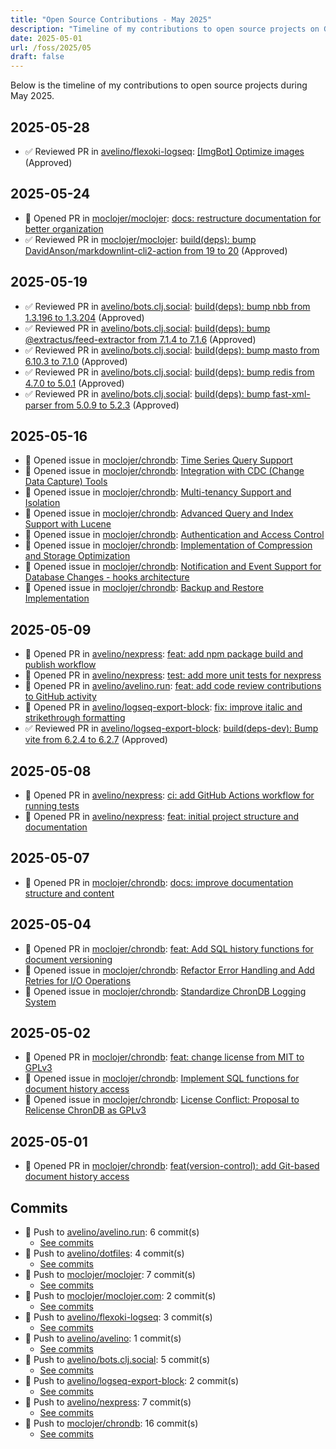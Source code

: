```yaml
---
title: "Open Source Contributions - May 2025"
description: "Timeline of my contributions to open source projects on GitHub during May 2025."
date: 2025-05-01
url: /foss/2025/05
draft: false
---
```


Below is the timeline of my contributions to open source projects during May 2025.

## 2025-05-28

- ✅ Reviewed PR in [avelino/flexoki-logseq](https://github.com/avelino/flexoki-logseq): [[ImgBot] Optimize images](https://github.com/avelino/flexoki-logseq/pull/1#pullrequestreview-2873353283) (Approved)

## 2025-05-24

- 🔀 Opened PR in [moclojer/moclojer](https://github.com/moclojer/moclojer): [docs: restructure documentation for better organization](https://github.com/moclojer/moclojer/pull/325)
- ✅ Reviewed PR in [moclojer/moclojer](https://github.com/moclojer/moclojer): [build(deps): bump DavidAnson/markdownlint-cli2-action from 19 to 20](https://github.com/moclojer/moclojer/pull/324#pullrequestreview-2866561440) (Approved)

## 2025-05-19

- ✅ Reviewed PR in [avelino/bots.clj.social](https://github.com/avelino/bots.clj.social): [build(deps): bump nbb from 1.3.196 to 1.3.204](https://github.com/avelino/bots.clj.social/pull/176#pullrequestreview-2851960228) (Approved)
- ✅ Reviewed PR in [avelino/bots.clj.social](https://github.com/avelino/bots.clj.social): [build(deps): bump @extractus/feed-extractor from 7.1.4 to 7.1.6](https://github.com/avelino/bots.clj.social/pull/175#pullrequestreview-2851959672) (Approved)
- ✅ Reviewed PR in [avelino/bots.clj.social](https://github.com/avelino/bots.clj.social): [build(deps): bump masto from 6.10.3 to 7.1.0](https://github.com/avelino/bots.clj.social/pull/173#pullrequestreview-2851958439) (Approved)
- ✅ Reviewed PR in [avelino/bots.clj.social](https://github.com/avelino/bots.clj.social): [build(deps): bump redis from 4.7.0 to 5.0.1](https://github.com/avelino/bots.clj.social/pull/172#pullrequestreview-2851742684) (Approved)
- ✅ Reviewed PR in [avelino/bots.clj.social](https://github.com/avelino/bots.clj.social): [build(deps): bump fast-xml-parser from 5.0.9 to 5.2.3](https://github.com/avelino/bots.clj.social/pull/171#pullrequestreview-2851741516) (Approved)

## 2025-05-16

- 🐛 Opened issue in [moclojer/chrondb](https://github.com/moclojer/chrondb): [Time Series Query Support](https://github.com/moclojer/chrondb/issues/42)
- 🐛 Opened issue in [moclojer/chrondb](https://github.com/moclojer/chrondb): [Integration with CDC (Change Data Capture) Tools](https://github.com/moclojer/chrondb/issues/41)
- 🐛 Opened issue in [moclojer/chrondb](https://github.com/moclojer/chrondb): [Multi-tenancy Support and Isolation](https://github.com/moclojer/chrondb/issues/40)
- 🐛 Opened issue in [moclojer/chrondb](https://github.com/moclojer/chrondb): [Advanced Query and Index Support with Lucene](https://github.com/moclojer/chrondb/issues/39)
- 🐛 Opened issue in [moclojer/chrondb](https://github.com/moclojer/chrondb): [Authentication and Access Control](https://github.com/moclojer/chrondb/issues/38)
- 🐛 Opened issue in [moclojer/chrondb](https://github.com/moclojer/chrondb): [Implementation of Compression and Storage Optimization](https://github.com/moclojer/chrondb/issues/37)
- 🐛 Opened issue in [moclojer/chrondb](https://github.com/moclojer/chrondb): [Notification and Event Support for Database Changes - hooks architecture](https://github.com/moclojer/chrondb/issues/36)
- 🐛 Opened issue in [moclojer/chrondb](https://github.com/moclojer/chrondb): [Backup and Restore Implementation](https://github.com/moclojer/chrondb/issues/35)

## 2025-05-09

- 🔀 Opened PR in [avelino/nexpress](https://github.com/avelino/nexpress): [feat: add npm package build and publish workflow](https://github.com/avelino/nexpress/pull/4)
- 🔀 Opened PR in [avelino/nexpress](https://github.com/avelino/nexpress): [test: add more unit tests for nexpress](https://github.com/avelino/nexpress/pull/3)
- 🔀 Opened PR in [avelino/avelino.run](https://github.com/avelino/avelino.run): [feat: add code review contributions to GitHub activity](https://github.com/avelino/avelino.run/pull/57)
- 🔀 Opened PR in [avelino/logseq-export-block](https://github.com/avelino/logseq-export-block): [fix: improve italic and strikethrough formatting](https://github.com/avelino/logseq-export-block/pull/9)
- ✅ Reviewed PR in [avelino/logseq-export-block](https://github.com/avelino/logseq-export-block): [build(deps-dev): Bump vite from 6.2.4 to 6.2.7](https://github.com/avelino/logseq-export-block/pull/8#pullrequestreview-2829419796) (Approved)

## 2025-05-08

- 🔀 Opened PR in [avelino/nexpress](https://github.com/avelino/nexpress): [ci: add GitHub Actions workflow for running tests](https://github.com/avelino/nexpress/pull/2)
- 🔀 Opened PR in [avelino/nexpress](https://github.com/avelino/nexpress): [feat: initial project structure and documentation](https://github.com/avelino/nexpress/pull/1)

## 2025-05-07

- 🔀 Opened PR in [moclojer/chrondb](https://github.com/moclojer/chrondb): [docs: improve documentation structure and content](https://github.com/moclojer/chrondb/pull/34)

## 2025-05-04

- 🔀 Opened PR in [moclojer/chrondb](https://github.com/moclojer/chrondb): [feat: Add SQL history functions for document versioning](https://github.com/moclojer/chrondb/pull/31)
- 🐛 Opened issue in [moclojer/chrondb](https://github.com/moclojer/chrondb): [Refactor Error Handling and Add Retries for I/O Operations](https://github.com/moclojer/chrondb/issues/33)
- 🐛 Opened issue in [moclojer/chrondb](https://github.com/moclojer/chrondb): [Standardize ChronDB Logging System](https://github.com/moclojer/chrondb/issues/32)

## 2025-05-02

- 🔀 Opened PR in [moclojer/chrondb](https://github.com/moclojer/chrondb): [feat: change license from MIT to GPLv3](https://github.com/moclojer/chrondb/pull/29)
- 🐛 Opened issue in [moclojer/chrondb](https://github.com/moclojer/chrondb): [Implement SQL functions for document history access](https://github.com/moclojer/chrondb/issues/30)
- 🐛 Opened issue in [moclojer/chrondb](https://github.com/moclojer/chrondb): [License Conflict: Proposal to Relicense ChronDB as GPLv3](https://github.com/moclojer/chrondb/issues/28)

## 2025-05-01

- 🔀 Opened PR in [moclojer/chrondb](https://github.com/moclojer/chrondb): [feat(version-control): add Git-based document history access](https://github.com/moclojer/chrondb/pull/27)

## Commits

- 🔨 Push to [avelino/avelino.run](https://github.com/avelino/avelino.run): 6 commit(s)
  - [See commits](https://github.com/avelino/avelino.run/commits?author=avelino&since=2025-05-01T00:00:00Z&until=2025-05-31T23:59:59Z)
- 🔨 Push to [avelino/dotfiles](https://github.com/avelino/dotfiles): 4 commit(s)
  - [See commits](https://github.com/avelino/dotfiles/commits?author=avelino&since=2025-05-01T00:00:00Z&until=2025-05-31T23:59:59Z)
- 🔨 Push to [moclojer/moclojer](https://github.com/moclojer/moclojer): 7 commit(s)
  - [See commits](https://github.com/moclojer/moclojer/commits?author=avelino&since=2025-05-01T00:00:00Z&until=2025-05-31T23:59:59Z)
- 🔨 Push to [moclojer/moclojer.com](https://github.com/moclojer/moclojer.com): 2 commit(s)
  - [See commits](https://github.com/moclojer/moclojer.com/commits?author=avelino&since=2025-05-01T00:00:00Z&until=2025-05-31T23:59:59Z)
- 🔨 Push to [avelino/flexoki-logseq](https://github.com/avelino/flexoki-logseq): 3 commit(s)
  - [See commits](https://github.com/avelino/flexoki-logseq/commits?author=avelino&since=2025-05-01T00:00:00Z&until=2025-05-31T23:59:59Z)
- 🔨 Push to [avelino/avelino](https://github.com/avelino/avelino): 1 commit(s)
  - [See commits](https://github.com/avelino/avelino/commits?author=avelino&since=2025-05-01T00:00:00Z&until=2025-05-31T23:59:59Z)
- 🔨 Push to [avelino/bots.clj.social](https://github.com/avelino/bots.clj.social): 5 commit(s)
  - [See commits](https://github.com/avelino/bots.clj.social/commits?author=avelino&since=2025-05-01T00:00:00Z&until=2025-05-31T23:59:59Z)
- 🔨 Push to [avelino/logseq-export-block](https://github.com/avelino/logseq-export-block): 2 commit(s)
  - [See commits](https://github.com/avelino/logseq-export-block/commits?author=avelino&since=2025-05-01T00:00:00Z&until=2025-05-31T23:59:59Z)
- 🔨 Push to [avelino/nexpress](https://github.com/avelino/nexpress): 7 commit(s)
  - [See commits](https://github.com/avelino/nexpress/commits?author=avelino&since=2025-05-01T00:00:00Z&until=2025-05-31T23:59:59Z)
- 🔨 Push to [moclojer/chrondb](https://github.com/moclojer/chrondb): 16 commit(s)
  - [See commits](https://github.com/moclojer/chrondb/commits?author=avelino&since=2025-05-01T00:00:00Z&until=2025-05-31T23:59:59Z)

